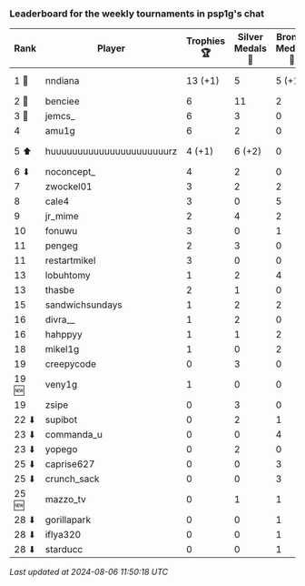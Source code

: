 ### Leaderboard for the weekly tournaments in psp1g's chat
| Rank | Player | Trophies 🏆 | Silver Medals 🥈 | Bronze Medals 🥉 | Points |
|------|--------|-------------|------------------|------------------|--------|
| 1 🥇 | nndiana | 13 (+1) | 5 | 5 (+1) | 46.5 (+3.5) |
| 2 🥈 | benciee | 6 | 11 | 2 | 30.0 |
| 3 🥉 | jemcs_ | 6 | 3 | 0 | 21.0 |
| 4 | amu1g | 6 | 2 | 0 | 20.0 |
| 5 ⬆| huuuuuuuuuuuuuuuuuuuuuurz | 4 (+1) | 6 (+2) | 0 | 18.0 (+5.0) |
| 6 ⬇| noconcept_ | 4 | 2 | 0 | 14.0 |
| 7 | zwockel01 | 3 | 2 | 2 | 12.0 |
| 8 | cale4 | 3 | 0 | 5 | 11.5 |
| 9 | jr_mime | 2 | 4 | 2 | 11.0 |
| 10 | fonuwu | 3 | 0 | 1 | 9.5 |
| 11 | pengeg | 2 | 3 | 0 | 9.0 |
| 11 | restartmikel | 3 | 0 | 0 | 9.0 |
| 13 | lobuhtomy | 1 | 2 | 4 | 7.0 |
| 13 | thasbe | 2 | 1 | 0 | 7.0 |
| 15 | sandwichsundays | 1 | 2 | 2 | 6.0 |
| 16 | divra__ | 1 | 2 | 0 | 5.0 |
| 16 | hahppyy | 1 | 1 | 2 | 5.0 |
| 18 | mikel1g | 1 | 0 | 2 | 4.0 |
| 19 | creepycode | 0 | 3 | 0 | 3.0 |
| 19 🆕| veny1g | 1 | 0 | 0 | 3.0 |
| 19 | zsipe | 0 | 3 | 0 | 3.0 |
| 22 ⬇| supibot | 0 | 2 | 1 | 2.5 |
| 23 ⬇| commanda_u | 0 | 0 | 4 | 2.0 |
| 23 ⬇| yopego | 0 | 2 | 0 | 2.0 |
| 25 ⬇| caprise627 | 0 | 0 | 3 | 1.5 |
| 25 ⬇| crunch_sack | 0 | 0 | 3 | 1.5 |
| 25 🆕| mazzo_tv | 0 | 1 | 1 | 1.5 |
| 28 ⬇| gorillapark | 0 | 0 | 1 | 0.5 |
| 28 ⬇| iflya320 | 0 | 0 | 1 | 0.5 |
| 28 ⬇| starducc | 0 | 0 | 1 | 0.5 |

_Last updated at 2024-08-06 11:50:18 UTC_